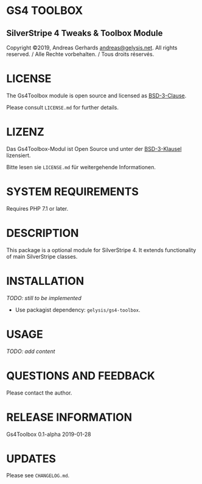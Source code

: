 GS4 TOOLBOX
===========

SilverStripe 4 Tweaks & Toolbox Module
--------------------------------------

Copyright ©2019, Andreas Gerhards andreas@gelysis.net.
All rights reserved. / Alle Rechte vorbehalten. / Tous droits réservés.

# LICENSE
The Gs4Toolbox module is open source and licensed as [BSD-3-Clause](http://opensource.org/licenses/BSD-3-Clause).

Please consult `LICENSE.md` for further details.

# LIZENZ
Das Gs4Toolbox-Modul ist Open Source und unter der [BSD-3-Klausel](http://opensource.org/licenses/BSD-3-Clause) lizensiert.

Bitte lesen sie `LICENSE.md` für weitergehende Informationen.

# SYSTEM REQUIREMENTS
Requires PHP 7.1 or later.

# DESCRIPTION
This package is a optional module for SilverStripe 4. It extends functionality of main SilverStripe classes.

# INSTALLATION
_TODO: still to be implemented_
* Use packagist dependency: `gelysis/gs4-toolbox`.

# USAGE
_TODO: add content_

# QUESTIONS AND FEEDBACK
Please contact the author.

# RELEASE INFORMATION
Gs4Toolbox 0.1-alpha
2019-01-28

# UPDATES
Please see `CHANGELOG.md`.
